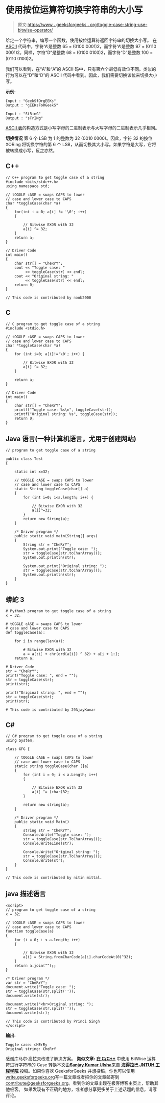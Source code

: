 # 使用按位运算符切换字符串的大小写

> 原文:[https://www . geeksforgeeks . org/toggle-case-string-use-bitwise-operator/](https://www.geeksforgeeks.org/toggle-case-string-using-bitwise-operators/)

给定一个字符串，编写一个函数，使用按位运算符返回字符串的切换大小写。
在 [ASCII](http://www.asciitable.com/) 代码中，字符‘A’是整数 65 = (0100 0001)2，而字符‘A’是整数 97 = (0110 0001)2。同样，字符“D”是整数 68 = (0100 0100)2，而字符“D”是整数 100 = (0110 0100)2。

我们可以看到，在“A”和“A”的 ASCII 码中，只有第六个最低有效位不同。类似的行为可以在“D”和“D”的 ASCII 代码中看到。因此，我们需要切换该位来切换大小写。

**示例:**

```
Input : "GeekSfOrgEEKs"
Output : "gEEKsFoRGeekS"                  

Input : "StRinG"
Output : "sTrINg"
```

[ASCII 表](http://www.asciitable.com/)的构造方式是小写字母的二进制表示与大写字母的二进制表示几乎相同。

**切换情况**
第 6 个 LSB 为 1 的整数为 32 (0010 0000)。因此，字符 32 的按位 XORing 将切换字符的第 6 个 LSB，从而切换其大小写。如果字符是大写，它将被转换成小写，反之亦然。

## C++

```
// C++ program to get toggle case of a string
#include <bits/stdc++.h>
using namespace std;

// tOGGLE cASE = swaps CAPS to lower
// case and lower case to CAPS
char *toggleCase(char *a)
{
    for(int i = 0; a[i] != '\0'; i++)
    {

        // Bitwise EXOR with 32
        a[i] ^= 32;
    }
    return a;
}

// Driver Code
int main()
{
    char str[] = "CheRrY";
    cout << "Toggle case: "
         << toggleCase(str) << endl;
    cout << "Original string: "
         << toggleCase(str) << endl;
    return 0;
}

// This code is contributed by noob2000
```

## C

```
// C program to get toggle case of a string
#include <stdio.h>

// tOGGLE cASE = swaps CAPS to lower
// case and lower case to CAPS
char *toggleCase(char *a)
{
    for (int i=0; a[i]!='\0'; i++) {

        // Bitwise EXOR with 32
        a[i] ^= 32;
    }

    return a;
}

// Driver Code
int main()
{
    char str[] = "CheRrY";
    printf("Toggle case: %s\n", toggleCase(str));
    printf("Original string: %s", toggleCase(str));
    return 0;
}
```

## Java 语言(一种计算机语言，尤用于创建网站)

```
// program to get toggle case of a string

public class Test
{

    static int x=32;

    // tOGGLE cASE = swaps CAPS to lower
    // case and lower case to CAPS
    static String toggleCase(char[] a)
    {
        for (int i=0; i<a.length; i++) {

            // Bitwise EXOR with 32
            a[i]^=32;
        }
        return new String(a);
    }

    /* Driver program */
    public static void main(String[] args)
    {
        String str = "CheRrY";
        System.out.print("Toggle case: ");
        str = toggleCase(str.toCharArray());
        System.out.println(str);

        System.out.print("Original string: ");
        str = toggleCase(str.toCharArray());
        System.out.println(str);   
    }
}
```

## 蟒蛇 3

```
# Python3 program to get toggle case of a string
x = 32;

# tOGGLE cASE = swaps CAPS to lower
# case and lower case to CAPS
def toggleCase(a):

    for i in range(len(a)):

        # Bitwise EXOR with 32
        a = a[:i] + chr(ord(a[i]) ^ 32) + a[i + 1:];
    return a;

# Driver Code
str = "CheRrY";
print("Toggle case: ", end = "");
str = toggleCase(str);
print(str);

print("Original string: ", end = "");
str = toggleCase(str);
print(str);

# This code is contributed by 29AjayKumar
```

## C#

```
// C# program to get toggle case of a string
using System;

class GFG {

    // tOGGLE cASE = swaps CAPS to lower
    // case and lower case to CAPS
    static string toggleCase(char []a)
    {
        for (int i = 0; i < a.Length; i++)
        {

            // Bitwise EXOR with 32
            a[i] ^= (char)32;
        }

        return new string(a);
    }

    /* Driver program */
    public static void Main()
    {
        string str = "CheRrY";
        Console.Write("Toggle case: ");
        str = toggleCase(str.ToCharArray());
        Console.WriteLine(str);

        Console.Write("Original string: ");
        str = toggleCase(str.ToCharArray());
        Console.Write(str);
    }
}

// This code is contributed by nitin mittal.
```

## java 描述语言

```
<script>
// program to get toggle case of a string 
x = 32;

// tOGGLE cASE = swaps CAPS to lower
// case and lower case to CAPS
function toggleCase(a)
{
    for (i = 0; i < a.length; i++)
    {

        // Bitwise EXOR with 32
        a[i] = String.fromCharCode(a[i].charCodeAt(0)^32);
    }
    return a.join("");;
}

/* Driver program */
var str = "CheRrY";
document.write("Toggle case: ");
str = toggleCase(str.split(''));
document.write(str);

document.write("<br>Original string: ");
str = toggleCase(str.split(''));
document.write(str); 

// This code is contributed by Princi Singh
</script>
```

**输出:**

```
Toggle case: cHErRy
Original string: CheRrY
```

感谢库马尔·高拉夫改进了解决方案。
**类似文章:**
[**在 C/C++**](https://www.geeksforgeeks.org/case-conversion-lower-upper-vice-versa-string-using-bitwise-operators-cc/)
中使用 BitWise 运算符进行字符串的 Case 转换本文由[**Sanjay Kumar Ulsha**](https://www.linkedin.com/in/sanjayulsha)来自 [**海得拉巴 JNTUH 工程学院**](http://jntuhceh.ac.in/) 投稿。如果你喜欢 GeeksforGeeks 并想投稿，你也可以使用[write.geeksforgeeks.org](https://write.geeksforgeeks.org)写一篇文章或者把你的文章邮寄到 contribute@geeksforgeeks.org。看到你的文章出现在极客博客主页上，帮助其他极客。
如果发现有不正确的地方，或者想分享更多关于上述话题的信息，请写评论。
